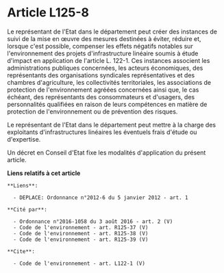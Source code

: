 # Article L125-8

Le représentant de l'Etat dans le département peut créer des instances de suivi de la mise en œuvre des mesures destinées à
éviter, réduire et, lorsque c'est possible, compenser les effets négatifs notables sur l'environnement des projets
d'infrastructure linéaire soumis à étude d'impact en application de l'article L. 122-1. Ces instances associent les
administrations publiques concernées, les acteurs économiques, des représentants des organisations syndicales représentatives
et des chambres d'agriculture, les collectivités territoriales, les associations de protection de l'environnement agréées
concernées ainsi que, le cas échéant, des représentants des consommateurs et d'usagers, des personnalités qualifiées en
raison de leurs compétences en matière de protection de l'environnement ou de prévention des risques. 

Le représentant de l'Etat dans le département peut mettre à la charge des exploitants d'infrastructures linéaires les
éventuels frais d'étude ou d'expertise. 

Un décret en Conseil d'Etat fixe les modalités d'application du présent article.

**Liens relatifs à cet article**

	**Liens**:

	  - DEPLACE: Ordonnance n°2012-6 du 5 janvier 2012 - art. 1

	**Cité par**:

	  - Ordonnance n°2016-1058 du 3 août 2016 - art. 2 (V)
	  - Code de l'environnement - art. R125-37 (V)
	  - Code de l'environnement - art. R125-38 (V)
	  - Code de l'environnement - art. R125-39 (V)

	**Cite**:

	  - Code de l'environnement - art. L122-1 (V)
